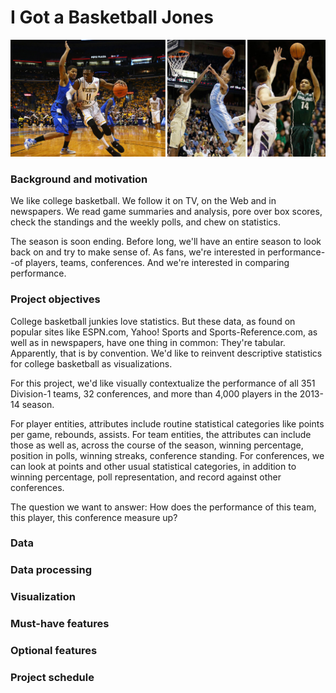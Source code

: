 # I Got a Basketball Jones
![NCAA basketball](images/ncaa-bb.jpg)
### Background and motivation
We like college basketball. We follow it on TV, on the Web and in newspapers. We read game summaries and analysis, pore over box scores, check the standings and the weekly polls, and chew on statistics. 

The season is soon ending. Before long, we'll have an entire season to look back on and try to make sense of. As fans, we're interested in performance--of players, teams, conferences. And we're interested in comparing performance.

### Project objectives
College basketball junkies love statistics. But these data, as found on popular sites like ESPN.com, Yahoo! Sports and Sports-Reference.com, as well as in newspapers, have one thing in common: They're tabular. Apparently, that is by convention. We'd like to reinvent descriptive statistics for college basketball as visualizations.

For this project, we'd like visually contextualize the performance of all 351 Division-1 teams, 32 conferences, and more than 4,000 players in the 2013-14 season. 

For player entities, attributes include routine statistical categories like points per game, rebounds, assists. For team entities, the attributes can include those as well as, across the course of the season, winning percentage, position in polls, winning streaks, conference standing. For conferences, we can look at points and other usual statistical categories, in addition to winning percentage, poll representation, and record against other conferences.

The question we want to answer: How does the performance of this team, this player, this conference measure up?

### Data

### Data processing

### Visualization

### Must-have features

### Optional features

### Project schedule
